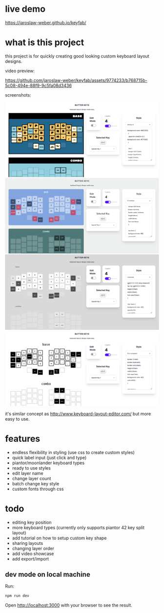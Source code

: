 
# live demo

https://jaroslaw-weber.github.io/keyfab/

# what is this project

this project is for quickly creating good looking custom keyboard layout designs.

video preview: 

https://github.com/jaroslaw-weber/keyfab/assets/9774233/b768715b-5c08-494e-88f9-9c5fa08d3436


screenshots:

![Preview](p1.png)
![Preview](p2.png)
![Preview](p3.png)
![Preview](p4.png)

it's similar concept as http://www.keyboard-layout-editor.com/ but more easy to use.

# features

- endless flexibility in styling (use css to create custom styles)
- quick label input (just click and type)
- piantor/moonlander keyboard types
- ready to use styles
- edit layer name
- change layer count
- batch change key style
- custom fonts through css

# todo
- editing key position
- more keyboard types (currently only supports piantor 42 key split layout)
- add tutorial on how to setup custom key shape
- sharing layouts
- changing layer order
- add video showcase
- add export/import


## dev mode on local machine

Run: 

```bash
npm run dev
```

Open [http://localhost:3000](http://localhost:3000) with your browser to see the result.
